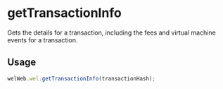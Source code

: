 # getTransactionInfo
Gets the details for a transaction, including the fees and virtual machine events for a transaction.

## Usage
```javascript
welWeb.wel.getTransactionInfo(transactionHash);
```

